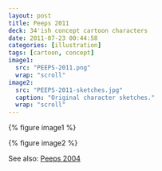 ```yaml
---
layout: post
title: Peeps 2011
deck: 34'ish concept cartoon characters
date: 2011-07-23 00:44:58
categories: [illustration]
tags: [cartoon, concept]
image1:
  src: "PEEPS-2011.png"
  wrap: "scroll"
image2:
  src: "PEEPS-2011-sketches.jpg"
  caption: "Original character sketches."
  wrap: "scroll"
---
```


{% figure image1 %}

{% figure image2 %}

See also: [Peeps 2004](#)
